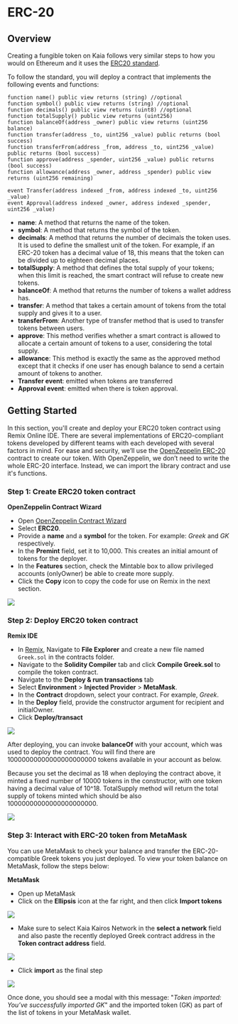 # ERC-20

## Overview <a id="overview"></a>

Creating a fungible token on Kaia follows very similar steps to how you would on Ethereum and it uses the [ERC20 standard](https://ethereum.org/en/developers/docs/standards/tokens/erc-20).

To follow the standard, you will deploy a contract that implements the following events and functions:

```solidity
function name() public view returns (string) //optional
function symbol() public view returns (string) //optional
function decimals() public view returns (uint8) //optional
function totalSupply() public view returns (uint256)
function balanceOf(address _owner) public view returns (uint256 balance)
function transfer(address _to, uint256 _value) public returns (bool success)
function transferFrom(address _from, address _to, uint256 _value) public returns (bool success)
function approve(address _spender, uint256 _value) public returns (bool success)
function allowance(address _owner, address _spender) public view returns (uint256 remaining)

event Transfer(address indexed _from, address indexed _to, uint256 _value)
event Approval(address indexed _owner, address indexed _spender, uint256 _value)
```

- **name**: A method that returns the name of the token.
- **symbol**: A method that returns the symbol of the token.
- **decimals**: A method that returns the number of decimals the token uses. It is used to define the smallest unit of the token. For example, if an ERC-20 token has a decimal value of 18, this means that the token can be divided up to eighteen decimal places.
- **totalSupply**: A method that defines the total supply of your tokens; when this limit is reached, the smart contract will refuse to create new tokens.
- **balanceOf**: A method that returns the number of tokens a wallet address has.
- **transfer**: A method that takes a certain amount of tokens from the total supply and gives it to a user.
- **transferFrom**: Another type of transfer method that is used to transfer tokens between users.
- **approve**: This method verifies whether a smart contract is allowed to allocate a certain amount of tokens to a user, considering the total supply.
- **allowance**: This method is exactly the same as the approved method except that it checks if one user has enough balance to send a certain amount of tokens to another.
- **Transfer event**: emitted when tokens are transferred  
- **Approval event**: emitted when there is token approval.

## Getting Started <a id="getting-started"></a>

In this section, you'll create and  deploy your ERC20 token contract using Remix Online IDE. There are several implementations of ERC20-compliant tokens developed by different teams with each developed with several factors in mind. For ease and security, we’ll use the [OpenZeppelin ERC-20](https://docs.openzeppelin.com/contracts/5.x/erc20) contract to create our token. With OpenZeppelin, we don’t need to write the whole ERC-20 interface. Instead, we can import the library contract and use it's functions.

### Step 1: Create  ERC20 token contract <a id="create-erc20-token-contract"></a>

**OpenZeppelin Contract Wizard**

- Open [OpenZeppelin Contract Wizard](https://wizard.openzeppelin.com)
- Select **ERC20**.
- Provide a **name** and a **symbol** for the token. For example: *Greek* and *GK* respectively.
- In the **Premint** field, set it to 10,000. This creates an initial amount of tokens for the deployer.
- In the **Features** section, check the Mintable box to allow privileged accounts (onlyOwner) be able to create more supply. 
- Click the **Copy** icon to copy the code for use on Remix in the next section.

![](/img/build/smart-contracts/oz-erc20-setup.png)

### Step 2: Deploy ERC20 token contract <a id="deploy-erc20-token-contract"></a>

**Remix IDE**

- In [Remix](https://remix.ethereum.org), Navigate to **File Explorer** and create a new file named `Greek.sol` in the contracts folder. 
- Navigate to the **Solidity Compiler** tab and click **Compile Greek.sol** to compile the token contract.
- Navigate to the **Deploy & run transactions** tab 
- Select **Environment** > **Injected Provider** > **MetaMask**.
- In the **Contract** dropdown, select your contract. For example, *Greek*.
- In the **Deploy** field, provide the constructor argument for recipient and initialOwner.  
- Click **Deploy/transact**

![](/img/build/smart-contracts/remix-erc20-deploy.png)

After deploying, you can invoke **balanceOf** with your account, which was used to deploy the contract. You will find there are 10000000000000000000000 tokens available in your account as below. 

Because you set the decimal as 18 when deploying the contract above, it minted a fixed number of 10000 tokens in the constructor, with one token having a decimal value of 10^18. TotalSupply method will return the total supply of tokens minted which should be also 10000000000000000000000.

![](/img/build/smart-contracts/remix-erc20-bal-totalsupply.png)

### Step 3: Interact with ERC-20 token from MetaMask <a id="interact-with-erc20-token-from-MetaMask"></a>

You can use MetaMask to check your balance and transfer the ERC-20-compatible Greek tokens you just deployed. To view your token balance on MetaMask, follow the steps below: 

**MetaMask** 

- Open up MetaMask
- Click on the **Ellipsis** icon at the far right, and then click **Import tokens**

![](/img/build/smart-contracts/mm-import-tokens-e20g.png)

- Make sure to select Kaia Kairos Network in the **select a network** field and also paste the recently deployed Greek contract address in the **Token contract address** field.

![](/img/build/smart-contracts/mm-custom-tokens-e20g.png)

- Click **import** as the final step

![](/img/build/smart-contracts/mm-custom-tokens-imported-e20g.png)

Once done, you should see a modal with this message: "*Token imported: You’ve successfully imported GK*" and the imported token (GK) as part of the list of tokens in your MetaMask wallet. 

